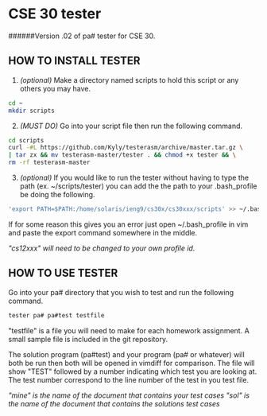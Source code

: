 CSE 30 tester
=================
######Version .02 of pa# tester for CSE 30.

HOW TO INSTALL TESTER
---------------------
1. *(optional)* Make a directory named scripts to hold this script or any others
  you may have.
  ````bash
  cd ~
  mkdir scripts
  ````
2. *(MUST DO)* Go into your script file then run the following command.
  ````bash
  cd scripts
  curl -#L https://github.com/Kyly/testerasm/archive/master.tar.gz \
  | tar zx && mv testerasm-master/tester . && chmod +x tester && \
  rm -rf testerasm-master
  ````
3. *(optional)* If you would like to run the tester without having to type
  the path (ex. ~/scripts/tester) you can add the the path to your .bash_profile
  be doing the following.

  ````bash
  'export PATH=$PATH:/home/solaris/ieng9/cs30x/cs30xxx/scripts' >> ~/.bash_profile
  ````
  If for some reason this gives you an error just open ~/.bash_profile in 
  vim and paste the export command somewhere in the middle.

  *"cs12xxx" will need to be changed to your own profile id.*

HOW TO USE TESTER
-----------------
  Go into your pa# directory that you wish to test and run the following command.
  ````bash
  tester pa# pa#test testfile
  ````
  "testfile" is a file you will need to make for each homework assignment.
  A small sample file is included in the git repository.

  The solution program (pa#test) and your program (pa# or whatever) will both 
  be run then both will be opened in vimdiff for comparison. The file will 
  show "TEST" followed by a number indicating which test you are looking at. 
  The test number correspond to the line number of the test in you test file.

  *"mine" is the name of the document that contains your test cases*
  *"sol" is the name of the document that contains the solutions test cases*

